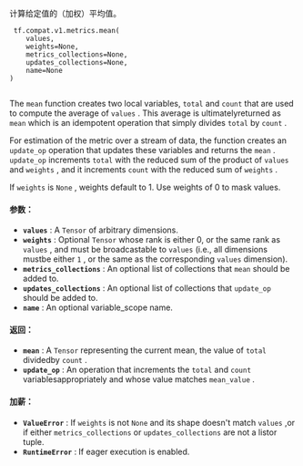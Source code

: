 计算给定值的（加权）平均值。

```
 tf.compat.v1.metrics.mean(
    values,
    weights=None,
    metrics_collections=None,
    updates_collections=None,
    name=None
)
 
```

The  `mean`  function creates two local variables,  `total`  and  `count` that are used to compute the average of  `values` . This average is ultimatelyreturned as  `mean`  which is an idempotent operation that simply divides `total`  by  `count` .

For estimation of the metric over a stream of data, the function creates an `update_op`  operation that updates these variables and returns the  `mean` . `update_op`  increments  `total`  with the reduced sum of the product of  `values` and  `weights` , and it increments  `count`  with the reduced sum of  `weights` .

If  `weights`  is  `None` , weights default to 1. Use weights of 0 to mask values.

#### 参数：
- **`values`** : A  `Tensor`  of arbitrary dimensions.
- **`weights`** : Optional  `Tensor`  whose rank is either 0, or the same rank as `values` , and must be broadcastable to  `values`  (i.e., all dimensions mustbe either  `1` , or the same as the corresponding  `values`  dimension).
- **`metrics_collections`** : An optional list of collections that  `mean` should be added to.
- **`updates_collections`** : An optional list of collections that  `update_op` should be added to.
- **`name`** : An optional variable_scope name.


#### 返回：
- **`mean`** : A  `Tensor`  representing the current mean, the value of  `total`  dividedby  `count` .
- **`update_op`** : An operation that increments the  `total`  and  `count`  variablesappropriately and whose value matches  `mean_value` .


#### 加薪：
- **`ValueError`** : If  `weights`  is not  `None`  and its shape doesn't match  `values` ,or if either  `metrics_collections`  or  `updates_collections`  are not a listor tuple.
- **`RuntimeError`** : If eager execution is enabled.
